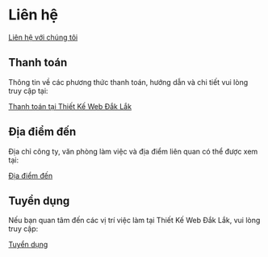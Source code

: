 # Liên hệ

[Liên hệ với chúng tôi](https://thietkewebdaklak.net/lien-he)

## Thanh toán

Thông tin về các phương thức thanh toán, hướng dẫn và chi tiết vui lòng truy cập tại:

[Thanh toán tại Thiết Kế Web Đắk Lắk](https://thietkewebdaklak.net/lien-he)

## Địa điểm đến

Địa chỉ công ty, văn phòng làm việc và địa điểm liên quan có thể được xem tại:

[Địa điểm đến](https://thietkewebdaklak.net/lien-he)

## Tuyển dụng

Nếu bạn quan tâm đến các vị trí việc làm tại Thiết Kế Web Đắk Lắk, vui lòng truy cập:

[Tuyển dụng](https://thietkewebdaklak.net/lien-he)
